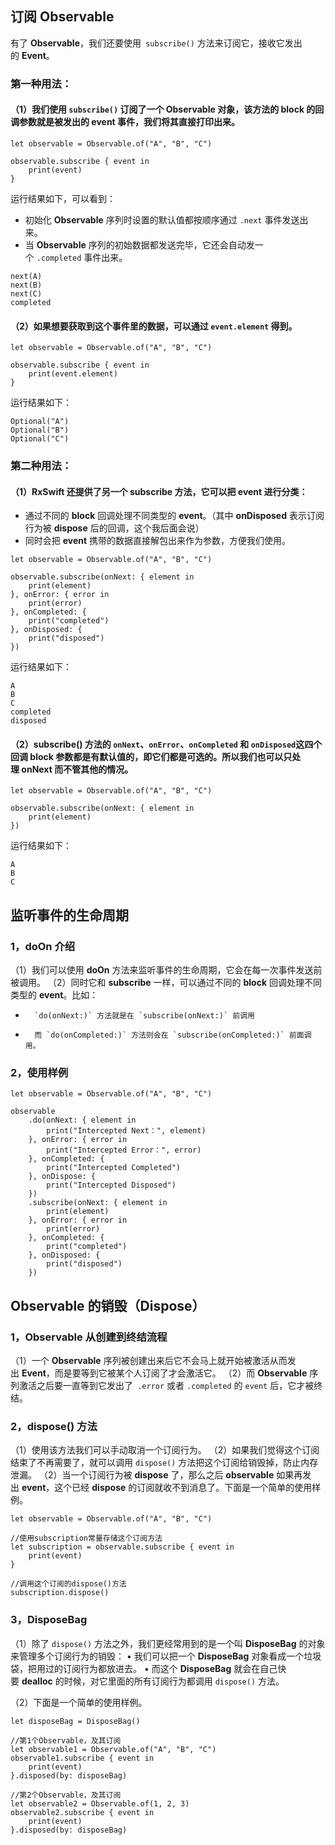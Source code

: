 ## 订阅 Observable


有了 **Observable**，我们还要使用` subscribe()` 方法来订阅它，接收它发出的 **Event**。


### 第一种用法：
#### （1）我们使用 `subscribe()` 订阅了一个 **Observable** 对象，该方法的 **block** 的回调参数就是被发出的 **event** 事件，我们将其直接打印出来。

```
let observable = Observable.of("A", "B", "C")
         
observable.subscribe { event in
    print(event)
}
```
运行结果如下，可以看到：
* 	初始化 **Observable** 序列时设置的默认值都按顺序通过 `.next` 事件发送出来。
* 	当 **Observable** 序列的初始数据都发送完毕，它还会自动发一个 `.completed` 事件出来。


```
next(A)
next(B)
next(C)
completed
```

#### （2）如果想要获取到这个事件里的数据，可以通过 `event.element` 得到。

```
let observable = Observable.of("A", "B", "C")
         
observable.subscribe { event in
    print(event.element)
}
```

运行结果如下：


```
Optional("A")
Optional("B")
Optional("C")
```

### 第二种用法：
#### （1）RxSwift 还提供了另一个 subscribe 方法，它可以把 event 进行分类：
* 	通过不同的 **block** 回调处理不同类型的 **event**。（其中 **onDisposed** 表示订阅行为被 **dispose** 后的回调，这个我后面会说）
* 	同时会把 **event** 携带的数据直接解包出来作为参数，方便我们使用。


```
let observable = Observable.of("A", "B", "C")
         
observable.subscribe(onNext: { element in
    print(element)
}, onError: { error in
    print(error)
}, onCompleted: {
    print("completed")
}, onDisposed: {
    print("disposed")
})
```
运行结果如下： 

```
A
B
C
completed
disposed
```

#### （2）subscribe() 方法的 `onNext`、`onError`、`onCompleted` 和 `onDisposed`这四个回调 **block** 参数都是有默认值的，即它们都是可选的。所以我们也可以只处理 **onNext** 而不管其他的情况。

```
let observable = Observable.of("A", "B", "C")
         
observable.subscribe(onNext: { element in
    print(element)
})
```
运行结果如下：

```
A
B
C
```

## 监听事件的生命周期
### 1，doOn 介绍
（1）我们可以使用 **doOn** 方法来监听事件的生命周期，它会在每一次事件发送前被调用。
（2）同时它和 **subscribe** 一样，可以通过不同的 **block** 回调处理不同类型的 **event**。比如：
* 		`do(onNext:)` 方法就是在 `subscribe(onNext:)` 前调用
* 		而 `do(onCompleted:)` 方法则会在 `subscribe(onCompleted:)` 前面调用。

### 2，使用样例

```
let observable = Observable.of("A", "B", "C")
 
observable
    .do(onNext: { element in
        print("Intercepted Next：", element)
    }, onError: { error in
        print("Intercepted Error：", error)
    }, onCompleted: {
        print("Intercepted Completed")
    }, onDispose: {
        print("Intercepted Disposed")
    })
    .subscribe(onNext: { element in
        print(element)
    }, onError: { error in
        print(error)
    }, onCompleted: {
        print("completed")
    }, onDisposed: {
        print("disposed")
    })
```


## Observable 的销毁（Dispose）
### 1，Observable 从创建到终结流程
（1）一个 **Observable** 序列被创建出来后它不会马上就开始被激活从而发出 **Event**，而是要等到它被某个人订阅了才会激活它。
（2）而 **Observable** 序列激活之后要一直等到它发出了` .error` 或者 `.completed` 的 `event` 后，它才被终结。

### 2，dispose() 方法
（1）使用该方法我们可以手动取消一个订阅行为。
（2）如果我们觉得这个订阅结束了不再需要了，就可以调用 `dispose()` 方法把这个订阅给销毁掉，防止内存泄漏。
（2）当一个订阅行为被 **dispose** 了，那么之后 **observable** 如果再发出 **event**，这个已经 **dispose** 的订阅就收不到消息了。下面是一个简单的使用样例。

```
let observable = Observable.of("A", "B", "C")
         
//使用subscription常量存储这个订阅方法
let subscription = observable.subscribe { event in
    print(event)
}
         
//调用这个订阅的dispose()方法
subscription.dispose()
```

### 3，DisposeBag
（1）除了 `dispose()` 方法之外，我们更经常用到的是一个叫 **DisposeBag** 的对象来管理多个订阅行为的销毁：
	•	我们可以把一个 **DisposeBag** 对象看成一个垃圾袋，把用过的订阅行为都放进去。
	•	而这个 **DisposeBag** 就会在自己快要 **dealloc** 的时候，对它里面的所有订阅行为都调用 `dispose()` 方法。

（2）下面是一个简单的使用样例。

```
let disposeBag = DisposeBag()
         
//第1个Observable，及其订阅
let observable1 = Observable.of("A", "B", "C")
observable1.subscribe { event in
    print(event)
}.disposed(by: disposeBag)
 
//第2个Observable，及其订阅
let observable2 = Observable.of(1, 2, 3)
observable2.subscribe { event in
    print(event)
}.disposed(by: disposeBag)
```


